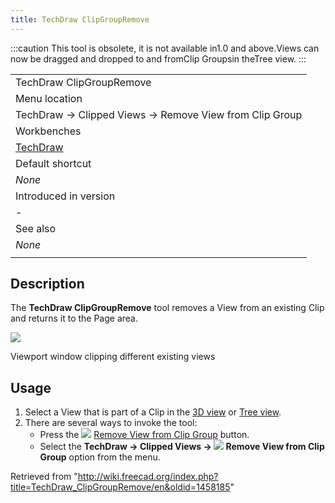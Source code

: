 ```yaml
---
title: TechDraw ClipGroupRemove
---
```


:::caution
This tool is obsolete, it is not available in1.0 and above.Views can now be dragged and dropped to and fromClip Groupsin theTree view.
:::

|                                                        |
| ------------------------------------------------------ |
| TechDraw ClipGroupRemove                               |
| Menu location                                          |
| TechDraw → Clipped Views → Remove View from Clip Group |
| Workbenches                                            |
| [TechDraw](/TechDraw_Workbench "TechDraw Workbench")   |
| Default shortcut                                       |
| _None_                                                 |
| Introduced in version                                  |
| -                                                      |
| See also                                               |
| _None_                                                 |
|                                                        |

## Description

The **TechDraw ClipGroupRemove** tool removes a View from an existing Clip and returns it to the Page area.

![](/images/TechDraw_Clipview.png)

Viewport window clipping different existing views

## Usage

1. Select a View that is part of a Clip in the [3D view](/3D_view "3D view") or [Tree view](/Tree_view "Tree view").
2. There are several ways to invoke the tool:
   - Press the ![](/images/TechDraw_ClipGroupRemove.svg) [Remove View from Clip Group](/TechDraw_ClipGroupRemove "TechDraw ClipGroupRemove") button.
   - Select the **TechDraw → Clipped Views → ![](/images/TechDraw_ClipGroupRemove.svg) Remove View from Clip Group** option from the menu.

Retrieved from "<http://wiki.freecad.org/index.php?title=TechDraw_ClipGroupRemove/en&oldid=1458185>"
